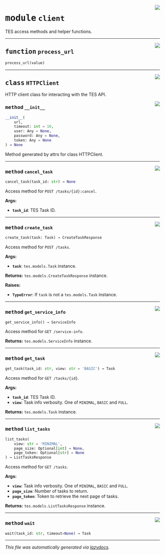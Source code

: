 <!-- markdownlint-disable -->

<a href="../../tes/client.py#L0"><img align="right" style="float:right;" src="https://img.shields.io/badge/-source-cccccc?style=flat-square"></a>

# <kbd>module</kbd> `client`
TES access methods and helper functions. 


---

<a href="../../tes/client.py#L18"><img align="right" style="float:right;" src="https://img.shields.io/badge/-source-cccccc?style=flat-square"></a>

## <kbd>function</kbd> `process_url`

```python
process_url(value)
```






---

<a href="../../tes/client.py#L22"><img align="right" style="float:right;" src="https://img.shields.io/badge/-source-cccccc?style=flat-square"></a>

## <kbd>class</kbd> `HTTPClient`
HTTP client class for interacting with the TES API. 

<a href="../../<attrs generated init client.HTTPClient>#L1"><img align="right" style="float:right;" src="https://img.shields.io/badge/-source-cccccc?style=flat-square"></a>

### <kbd>method</kbd> `__init__`

```python
__init__(
    url,
    timeout: int = 10,
    user: Any = None,
    password: Any = None,
    token: Any = None
) → None
```

Method generated by attrs for class HTTPClient. 




---

<a href="../../tes/client.py#L111"><img align="right" style="float:right;" src="https://img.shields.io/badge/-source-cccccc?style=flat-square"></a>

### <kbd>method</kbd> `cancel_task`

```python
cancel_task(task_id: str) → None
```

Access method for `POST /tasks/{id}:cancel`. 



**Args:**
 
 - <b>`task_id`</b>:  TES Task ID. 

---

<a href="../../tes/client.py#L67"><img align="right" style="float:right;" src="https://img.shields.io/badge/-source-cccccc?style=flat-square"></a>

### <kbd>method</kbd> `create_task`

```python
create_task(task: Task) → CreateTaskResponse
```

Access method for `POST /tasks`. 



**Args:**
 
 - <b>`task`</b>:  `tes.models.Task` instance. 



**Returns:**
 `tes.models.CreateTaskResponse` instance. 



**Raises:**
 
 - <b>`TypeError`</b>:  If `task` is not a `tes.models.Task` instance. 

---

<a href="../../tes/client.py#L54"><img align="right" style="float:right;" src="https://img.shields.io/badge/-source-cccccc?style=flat-square"></a>

### <kbd>method</kbd> `get_service_info`

```python
get_service_info() → ServiceInfo
```

Access method for `GET /service-info`. 



**Returns:**
  `tes.models.ServiceInfo` instance. 

---

<a href="../../tes/client.py#L92"><img align="right" style="float:right;" src="https://img.shields.io/badge/-source-cccccc?style=flat-square"></a>

### <kbd>method</kbd> `get_task`

```python
get_task(task_id: str, view: str = 'BASIC') → Task
```

Access method for `GET /tasks/{id}`. 



**Args:**
 
 - <b>`task_id`</b>:  TES Task ID. 
 - <b>`view`</b>:  Task info verbosity. One of `MINIMAL`, `BASIC` and `FULL`. 



**Returns:**
 `tes.models.Task` instance. 

---

<a href="../../tes/client.py#L125"><img align="right" style="float:right;" src="https://img.shields.io/badge/-source-cccccc?style=flat-square"></a>

### <kbd>method</kbd> `list_tasks`

```python
list_tasks(
    view: str = 'MINIMAL',
    page_size: Optional[int] = None,
    page_token: Optional[str] = None
) → ListTasksResponse
```

Access method for `GET /tasks`. 



**Args:**
 
 - <b>`view`</b>:  Task info verbosity. One of `MINIMAL`, `BASIC` and `FULL`. 
 - <b>`page_size`</b>:  Number of tasks to return. 
 - <b>`page_token`</b>:  Token to retrieve the next page of tasks. 



**Returns:**
 `tes.models.ListTasksResponse` instance. 

---

<a href="../../tes/client.py#L155"><img align="right" style="float:right;" src="https://img.shields.io/badge/-source-cccccc?style=flat-square"></a>

### <kbd>method</kbd> `wait`

```python
wait(task_id: str, timeout=None) → Task
```








---

_This file was automatically generated via [lazydocs](https://github.com/ml-tooling/lazydocs)._
